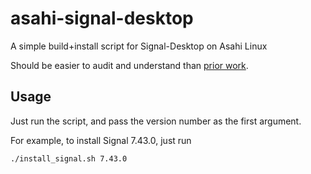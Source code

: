# asahi-signal-desktop
A simple build+install script for Signal-Desktop on Asahi Linux

Should be easier to audit and understand than [prior work](https://github.com/BarbossHack/Signal-Desktop-Fedora).

## Usage

Just run the script, and pass the version number as the first argument.

For example, to install Signal 7.43.0, just run
```bash
./install_signal.sh 7.43.0
```
